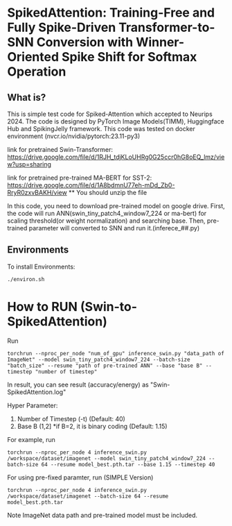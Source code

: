 # SpikedAttention: Training-Free and Fully Spike-Driven Transformer-to-SNN Conversion with Winner-Oriented Spike Shift for Softmax Operation
## What is?
This is simple test code for Spiked-Attention which accepted to Neurips 2024.
The code is designed by PyTorch Image Models(TIMM), Huggingface Hub and SpikingJelly framework.
This code was tested on docker environment (nvcr.io/nvidia/pytorch:23.11-py3)

link for pretrained Swin-Transformer: https://drive.google.com/file/d/1RJH_tdjKLoUHRg0G25ccr0hG8oEQ_lmz/view?usp=sharing

link for pretrained pre-trained MA-BERT for SST-2: https://drive.google.com/file/d/1A8bdmnU77eh-mDd_Zb0-RryR0zxvBAKH/view 
** You should unzip the file 


In this code, you need to download pre-trained model on google drive.
First, the code will run ANN(swin_tiny_patch4_window7_224 or ma-bert) for scaling threshold(or weight normalization) and searching base.
Then, pre-trained parameter will converted to SNN and run it.(inferece_##.py)

## Environments
To install Environments:

```
./environ.sh
```


# How to RUN (Swin-to-SpikedAttention)


Run
```
torchrun --nproc_per_node "num_of_gpu" inference_swin.py "data_path of ImageNet" --model swin_tiny_patch4_window7_224 --batch-size "batch_size" --resume "path of pre-trained ANN" --base "base B" --timestep "number of timestep"
```

In result, you can see result (accuracy/energy) as "Swin-SpikedAttention.log"

Hyper Parameter:
1. Number of Timestep (-t)   (Default: 40)
2. Base B (1,2] *if B=2, it is binary coding (Default: 1.15)


For example, run
```
torchrun --nproc_per_node 4 inference_swin.py /workspace/dataset/imagenet --model swin_tiny_patch4_window7_224 --batch-size 64 --resume model_best.pth.tar --base 1.15 --timestep 40
```

For using pre-fixed paramter, run (SIMPLE Version)
```
torchrun --nproc_per_node 4 inference_swin.py /workspace/dataset/imagenet --batch-size 64 --resume model_best.pth.tar 
```
Note ImageNet data path and pre-trained model must be included.

